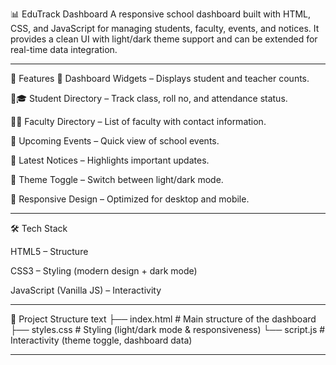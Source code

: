 📊 EduTrack Dashboard
A responsive school dashboard built with HTML, CSS, and JavaScript for managing students, faculty, events, and notices. It provides a clean UI with light/dark theme support and can be extended for real-time data integration.

----

🚀 Features
📅 Dashboard Widgets – Displays student and teacher counts.

👨🎓 Student Directory – Track class, roll no, and attendance status.

👨🏫 Faculty Directory – List of faculty with contact information.

🎉 Upcoming Events – Quick view of school events.

📢 Latest Notices – Highlights important updates.

🌙 Theme Toggle – Switch between light/dark mode.

📱 Responsive Design – Optimized for desktop and mobile.

----

🛠 Tech Stack

HTML5 – Structure

CSS3 – Styling (modern design + dark mode)

JavaScript (Vanilla JS) – Interactivity

----

📂 Project Structure
text
├── index.html     # Main structure of the dashboard
├── styles.css     # Styling (light/dark mode & responsiveness)
└── script.js      # Interactivity (theme toggle, dashboard data)

----

